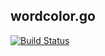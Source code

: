 wordcolor.go
------------

[![Build Status](https://travis-ci.org/lichunqiang/wordcolor.go.svg?branch=master)](https://travis-ci.org/lichunqiang/wordcolor.go)